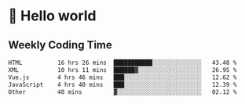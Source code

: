 # 🍻 Hello world

## Weekly Coding Time
<!--START_SECTION:waka-->

```txt
HTML          16 hrs 26 mins  ███████████░░░░░░░░░░░░░░   43.48 %
XML           10 hrs 11 mins  ██████▓░░░░░░░░░░░░░░░░░░   26.95 %
Vue.js        4 hrs 46 mins   ███░░░░░░░░░░░░░░░░░░░░░░   12.62 %
JavaScript    4 hrs 40 mins   ███░░░░░░░░░░░░░░░░░░░░░░   12.39 %
Other         48 mins         ▓░░░░░░░░░░░░░░░░░░░░░░░░   02.12 %
```

<!--END_SECTION:waka-->
